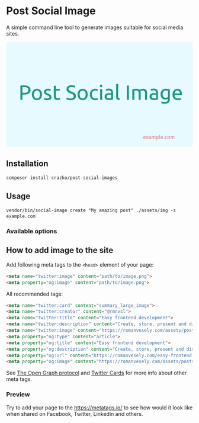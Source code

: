 # Post Social Image

A simple command line tool to generate images suitable for social media sites.

![Example Image](./docs/post-social-image.png)

## Installation

```
composer install crazko/post-social-images
```

## Usage

```
vendor/bin/social-image create "My amazing post" ./assets/img -s example.com
```

### Available options




## How to add image to the site

Add following meta tags to the `<head>` element of your page:

```html
<meta name="twitter:image" content="path/to/image.png">
<meta property="og:image" content="path/to/image.png">
```

All recommended tags:

```html
<meta name="twitter:card" content="summary_large_image">
<meta name="twitter:creator" content="@rmnvsl">
<meta name="twitter:title" content="Easy frontend development">
<meta name="twitter:description" content="Create, store, present and distribute HTML templates painlessly with the current offer of the tools that are ready to help you. And completely for free!">
<meta name="twitter:image" content="https://romanvesely.com/assets/posts/easy-frontend-development.png">
<meta property="og:type" content="article">
<meta property="og:title" content="Easy frontend development">
<meta property="og:description" content="Create, store, present and distribute HTML templates painlessly with the current offer of the tools that are ready to help you. And completely for free!">
<meta property="og:url" content="https://romanvesely.com/easy-frontend-development">
<meta property="og:image" content="https://romanvesely.com/assets/posts/easy-frontend-development.png">
```

See [The Open Graph protocol](http://ogp.me/) and [Twitter Cards](https://developer.twitter.com/en/docs/tweets/optimize-with-cards/overview/abouts-cards) for more info about other meta tags.

### Preview

Try to add your page to the https://metatags.io/ to see how would it look like when shared on Facebook, Twitter, Linkedin and others.
